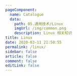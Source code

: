 ```yaml
---
pageComponent:
  name: Catalogue
  data:
    path: 05.通用技术/Linux
    imgUrl: /img/common.png
    description: Linux 相关知识
title: Linux
date: 2020-03-11 21:50:55
permalink: /linux/
sidebar: false
article: false
comment: false
editLink: false
---
```


